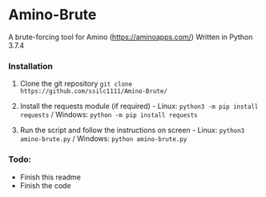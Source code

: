 # Amino-Brute
A brute-forcing tool for Amino (https://aminoapps.com/)
Written in Python 3.7.4




### Installation
1. Clone the git repository ```git clone https://github.com/ssilc1111/Amino-Brute/```


2.  Install the requests module (if required) - Linux: ```python3 -m pip install requests```  / Windows: ```python -m pip install requests```

3. Run the script and follow the instructions on screen - Linux: ```python3 amino-brute.py``` / Windows: ```python amino-brute.py```


### Todo:
- Finish this readme
- Finish the code
